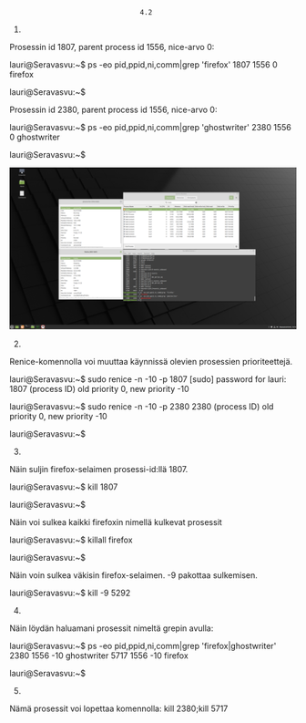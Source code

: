 									4.2
									
1.
Prosessin id 1807, parent process id 1556, nice-arvo 0:

lauri@Seravasvu:~$ ps -eo pid,ppid,ni,comm|grep 'firefox'
   1807    1556   0 firefox
   
lauri@Seravasvu:~$ 

Prosessin id 2380, parent process id 1556, nice-arvo 0:

lauri@Seravasvu:~$ ps -eo pid,ppid,ni,comm|grep 'ghostwriter'
   2380    1556   0 ghostwriter
   
lauri@Seravasvu:~$ 

<img src="Screenshot from 2021-05-03 12-15-35.png">

2.
Renice-komennolla voi muuttaa käynnissä olevien prosessien prioriteettejä.

lauri@Seravasvu:~$ sudo renice -n -10 -p 1807
[sudo] password for lauri:     
1807 (process ID) old priority 0, new priority -10

lauri@Seravasvu:~$ sudo renice -n -10 -p 2380
2380 (process ID) old priority 0, new priority -10

lauri@Seravasvu:~$ 

3.
Näin suljin firefox-selaimen prosessi-id:llä 1807.

lauri@Seravasvu:~$ kill 1807

lauri@Seravasvu:~$ 

Näin voi sulkea kaikki firefoxin nimellä kulkevat prosessit

lauri@Seravasvu:~$ killall firefox

lauri@Seravasvu:~$ 

Näin voin sulkea väkisin firefox-selaimen. -9 pakottaa sulkemisen.

lauri@Seravasvu:~$ kill -9 5292

4.
Näin löydän haluamani prosessit nimeltä grepin avulla:

lauri@Seravasvu:~$ ps -eo pid,ppid,ni,comm|grep 'firefox\|ghostwriter'
   2380    1556 -10 ghostwriter
   5717    1556 -10 firefox

lauri@Seravasvu:~$ 

5.
Nämä prosessit voi lopettaa komennolla: kill 2380;kill 5717
